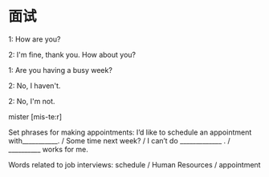 # 面试

1: How are you?

2: I'm fine, thank you. How about you?

1: Are you having a busy week?

2: No, I haven't.

2: No, I'm not.

mister [mis-te:r]

Set phrases for making appointments: I’d like to schedule an appointment with___________. / Some time next week? / I can’t do _____________ . / __________ works for me.

Words related to job interviews: schedule / Human Resources / appointment